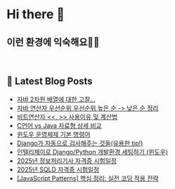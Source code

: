 # Hi there 👋

## 이런 환경에 익숙해요✍🏼

<p>
  <img alt="" src="https://img.shields.io/badge/SpringBoot-6DB33F?style=flat&logo=SpringBoot&logoColor=white"/>
  <img alt="" src="https://img.shields.io/badge/MySQL-4479A1?style=flat-square&logo=MySQL&logoColor=white"/>
  <img alt="" src= "https://img.shields.io/badge/Java-007396?style=flat-square&logo=Java&logoColor=white"/> 
  <img alt="" src= "https://img.shields.io/badge/JavaScript-F7DF1E?style=flat-square&logo=JavaScript&logoColor=white"/> 
</p>

## 📕 Latest Blog Posts

<ul><li><a href='https://howtomakecode.tistory.com/entry/%EC%9E%90%EB%B0%94-2%EC%B0%A8%EC%9B%90-%EB%B0%B0%EC%97%B4%EC%97%90-%EB%8C%80%ED%95%9C-%EA%B3%A0%EC%B0%B0' target='_blank'>자바 2차원 배열에 대한 고찰...</a></li><li><a href='https://howtomakecode.tistory.com/entry/%EC%9E%90%EB%B0%94-%EC%97%B0%EC%82%B0%EC%9E%90-%EC%9A%B0%EC%84%A0%EC%88%9C%EC%9C%84-%EC%9A%B0%EC%84%A0%EC%88%9C%EC%9C%84-%EB%86%92%EC%9D%80-%EC%88%9C-%EB%82%AE%EC%9D%80-%EC%88%9C-%EC%A0%95%EB%A6%AC' target='_blank'>자바 연산자 우선순위 우선순위 높은 순 -&gt; 낮은 순 정리</a></li><li><a href='https://howtomakecode.tistory.com/entry/%EB%B9%84%ED%8A%B8%EC%97%B0%EC%82%B0%EC%9E%90-%EC%82%AC%EC%9A%A9%EC%9D%B4%EC%9C%A0-%EB%B0%8F-%EA%B3%84%EC%82%B0%EB%B2%95' target='_blank'>비트연산자 &lt;&lt;, &gt;&gt; 사용이유 및 계산법</a></li><li><a href='https://howtomakecode.tistory.com/entry/C%EC%96%B8%EC%96%B4-vs-Java-%EC%9E%90%EB%A3%8C%ED%98%95-%EC%83%81%EC%84%B8-%EB%B9%84%EA%B5%90' target='_blank'>C언어 vs Java 자료형 상세 비교</a></li><li><a href='https://howtomakecode.tistory.com/entry/%EC%9C%88%EB%8F%84%EC%9A%B0-%EC%9A%B4%EC%98%81%EC%B2%B4%EC%A0%9C-%EA%B8%B0%EB%B3%B8-%EB%AA%85%EB%A0%B9%EC%96%B4' target='_blank'>윈도우 운영체제 기본 명령어</a></li><li><a href='https://howtomakecode.tistory.com/entry/Django%EA%B0%80-%EC%9E%90%EB%8F%99%EC%9C%BC%EB%A1%9C-%EA%B2%80%EC%82%AC%ED%95%B4%EC%A3%BC%EB%8A%94-%EA%B2%83%EB%93%A4%EC%9C%A0%EC%9A%A9%ED%95%9C-tip' target='_blank'>Django가 자동으로 검사해주는 것들(유용한 tip!)</a></li><li><a href='https://howtomakecode.tistory.com/entry/%EC%9D%B8%ED%85%94%EB%A6%AC%EC%A0%9C%EC%9D%B4%EB%A1%9C-DjangoPython-%EA%B0%9C%EB%B0%9C%ED%99%98%EA%B2%BD-%EC%84%B8%ED%8C%85%ED%95%98%EA%B8%B0-%EC%9C%88%EB%8F%84%EC%9A%B0' target='_blank'>인텔리제이로 Django/Python 개발환경 세팅하기 (윈도우)</a></li><li><a href='https://howtomakecode.tistory.com/entry/2025%EB%85%84-%EC%A0%95%EB%B3%B4%EC%B2%98%EB%A6%AC%EA%B8%B0%EC%82%AC-%EC%9E%90%EA%B2%A9%EC%A6%9D-%EC%8B%9C%ED%97%98%EC%9D%BC%EC%A0%95' target='_blank'>2025년 정보처리기사 자격증 시험일정</a></li><li><a href='https://howtomakecode.tistory.com/entry/2025%EB%85%84-SQLD-%EC%9E%90%EA%B2%A9%EC%A6%9D-%EC%8B%9C%ED%97%98%EC%9D%BC%EC%A0%95' target='_blank'>2025년 SQLD 자격증 시험일정</a></li><li><a href='https://howtomakecode.tistory.com/entry/JavaScript-Patterns-%ED%95%B5%EC%8B%AC-%EC%A0%95%EB%A6%AC-%EC%8B%A4%EC%A0%84-%EC%BD%94%EB%94%A9-%EC%A0%81%EC%9A%A9-%EC%A0%84%EB%9E%B5' target='_blank'>[JavaScript Patterns] 핵심 정리: 실전 코딩 적용 전략</a></li></ul>